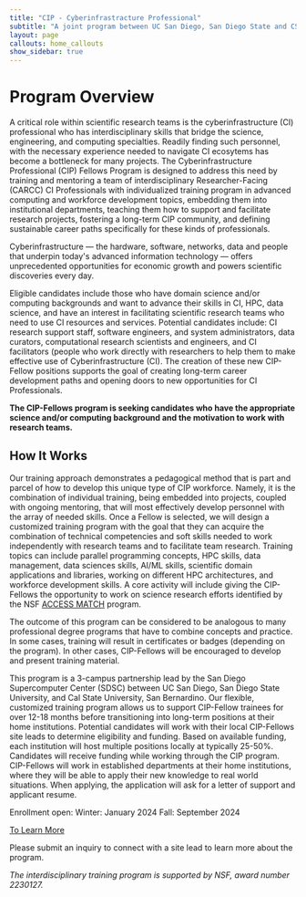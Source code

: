```yaml
---
title: "CIP - Cyberinfrastracture Professional"
subtitle: "A joint program between UC San Diego, San Diego State and CSU San Bernardino partners to develop a CIP workforce. "
layout: page
callouts: home_callouts
show_sidebar: true
---
```


# Program Overview

A critical role within scientific research teams is the cyberinfrastructure (CI) professional who has interdisciplinary skills that bridge the science, engineering, and computing specialties. Readily finding such personnel, with the necessary experience needed to navigate CI ecosytems has become a bottleneck for many projects. The Cyberinfrastructure Professional (CIP) Fellows Program is designed to address this need by training and mentoring a team of interdisciplinary Researcher-Facing (CARCC) CI Professionals with individualized training program in advanced computing and workforce development topics, embedding them into institutional departments, teaching them how to support and facilitate research projects, fostering a long-term CIP community, and defining sustainable career paths specifically for these kinds of professionals.

Cyberinfrastructure — the hardware, software, networks, data and people that underpin today's advanced information technology — offers unprecedented opportunities for economic growth and powers scientific discoveries every day.   

Eligible candidates include those who have domain science and/or computing backgrounds and want to advance their skills in CI, HPC, data science, and have an interest in facilitating scientific research teams who need to use CI resources and services. Potential candidates include: CI research support staff, software engineers, and system administrators,  data curators, computational research scientists and engineers, and CI facilitators (people who work directly with researchers to help them to make effective use of Cyberinfrastructure (CI). The creation of these new CIP-Fellow positions supports the goal of creating long-term career development paths and opening doors to new opportunities for CI Professionals. 

**The CIP-Fellows program is seeking candidates who have the appropriate science and/or computing background and the motivation to work with research teams.**

<!-- [![Gem Version](https://badge.fury.io/rb/bulma-clean-theme.svg)](https://badge.fury.io/rb/bulma-clean-theme)
![Gem](https://img.shields.io/gem/dt/bulma-clean-theme.svg)
![GitHub Repo stars](https://img.shields.io/github/stars/chrisrhymes/bulma-clean-theme?style=social) -->

## How It Works

Our training approach demonstrates a pedagogical method that is part and parcel of how to develop this unique type of CIP workforce. Namely, it is the combination of individual training, being embedded into projects, coupled with ongoing mentoring, that will most effectively develop personnel with the array of needed skills. Once a Fellow is selected, we will design a customized training program with the goal that they can acquire the combination of technical competencies and soft skills needed to work independently with research teams and to facilitate team research. Training topics can include parallel programming concepts, HPC skills, data management, data sciences skills, AI/ML skills, scientific domain applications and libraries, working on different HPC architectures, and workforce development skills.  A core activity will include giving the CIP-Fellows the opportunity to work on science research efforts identified by the NSF [ACCESS MATCH](https://support.access-ci.org/match/overview) program. 

The outcome of this program can be considered to be analogous to many professional degree programs that have to combine concepts and practice. In some cases, training will result in certificates or badges (depending on the program). In other cases, CIP-Fellows will be encouraged to develop and present training material.

This program is a 3-campus partnership lead by the San Diego Supercomputer Center (SDSC) between UC San Diego, San Diego State University, and Cal State University, San Bernardino. Our flexible, customized training program allows us to support CIP-Fellow trainees for over 12-18 months before transitioning into long-term positions at their home institutions. Potential candidates will work with their local CIP-Fellows site leads to determine eligibility and funding.  Based on available funding, each institution will host multiple positions locally at typically 25-50%. Candidates will receive funding while working through the CIP program. CIP-Fellows will work in established departments at their home institutions, where they will be able to apply their new knowledge to real world situations. When applying, the application will ask for a letter of support and applicant resume. 

Enrollment open:
Winter: January 2024
Fall: September 2024

[To Learn More](https://na.eventscloud.com/ereg/inactive.php?eventid=755152)

Please submit an inquiry to connect with a site lead to learn more about the program.  

*The interdisciplinary training program is supported by NSF, award number 2230127.*

<!-- The ruby gem is available on the Ruby Gems website at the following location. [https://rubygems.org/gems/bulma-clean-theme](https://rubygems.org/gems/bulma-clean-theme). -->

<!-- ## Documentation

For full instructions, please see the [Documentation](/bulma-clean-theme/docs/)

## Page Layouts

This demo site showcases the available page layout options. 

* Sidebar
* Menubar
* Tabs
* Footer
* Hero
* Contents
* Landing Page With Callouts
* Promo Page
* Sponsors Page
* Image Gallery
* Recipe Page
* Blog
* Post

## Supported By JetBrains

JetBrains have kindly provided an Open Source licence to aid in the future development of Bulma Clean Theme.

[![JetBrains](img/jetbrains-variant-4.svg)](https://www.jetbrains.com/?from=bulma-clean-theme) -->
